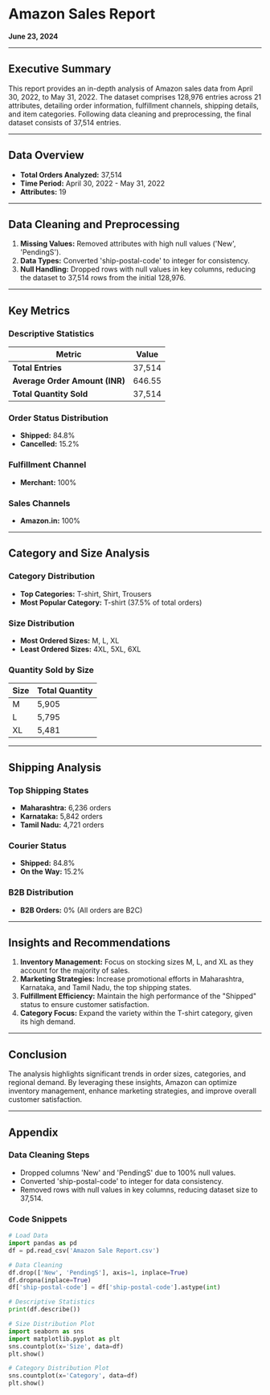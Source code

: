 # Amazon Sales Report

**June 23, 2024**

---

## Executive Summary

This report provides an in-depth analysis of Amazon sales data from April 30, 2022, to May 31, 2022. The dataset comprises 128,976 entries across 21 attributes, detailing order information, fulfillment channels, shipping details, and item categories. Following data cleaning and preprocessing, the final dataset consists of 37,514 entries.

---

## Data Overview

- **Total Orders Analyzed:** 37,514
- **Time Period:** April 30, 2022 - May 31, 2022
- **Attributes:** 19

---

## Data Cleaning and Preprocessing

1. **Missing Values:** Removed attributes with high null values ('New', 'PendingS').
2. **Data Types:** Converted 'ship-postal-code' to integer for consistency.
3. **Null Handling:** Dropped rows with null values in key columns, reducing the dataset to 37,514 rows from the initial 128,976.

---

## Key Metrics

### Descriptive Statistics

| Metric         | Value            |
|----------------|------------------|
| **Total Entries**    | 37,514         |
| **Average Order Amount (INR)**  | 646.55          |
| **Total Quantity Sold**  | 37,514          |

### Order Status Distribution

- **Shipped:** 84.8%
- **Cancelled:** 15.2%

### Fulfillment Channel

- **Merchant:** 100%

### Sales Channels

- **Amazon.in:** 100%

---

## Category and Size Analysis

### Category Distribution

- **Top Categories:** T-shirt, Shirt, Trousers
- **Most Popular Category:** T-shirt (37.5% of total orders)

### Size Distribution

- **Most Ordered Sizes:** M, L, XL
- **Least Ordered Sizes:** 4XL, 5XL, 6XL

### Quantity Sold by Size

| Size | Total Quantity |
|------|----------------|
| M    | 5,905          |
| L    | 5,795          |
| XL   | 5,481          |

---

## Shipping Analysis

### Top Shipping States

- **Maharashtra:** 6,236 orders
- **Karnataka:** 5,842 orders
- **Tamil Nadu:** 4,721 orders

### Courier Status

- **Shipped:** 84.8%
- **On the Way:** 15.2%

### B2B Distribution

- **B2B Orders:** 0% (All orders are B2C)


---

## Insights and Recommendations

1. **Inventory Management:** Focus on stocking sizes M, L, and XL as they account for the majority of sales.
2. **Marketing Strategies:** Increase promotional efforts in Maharashtra, Karnataka, and Tamil Nadu, the top shipping states.
3. **Fulfillment Efficiency:** Maintain the high performance of the "Shipped" status to ensure customer satisfaction.
4. **Category Focus:** Expand the variety within the T-shirt category, given its high demand.

---

## Conclusion

The analysis highlights significant trends in order sizes, categories, and regional demand. By leveraging these insights, Amazon can optimize inventory management, enhance marketing strategies, and improve overall customer satisfaction.

---

## Appendix

### Data Cleaning Steps
- Dropped columns 'New' and 'PendingS' due to 100% null values.
- Converted 'ship-postal-code' to integer for data consistency.
- Removed rows with null values in key columns, reducing dataset size to 37,514.

### Code Snippets

```python
# Load Data
import pandas as pd
df = pd.read_csv('Amazon Sale Report.csv')

# Data Cleaning
df.drop(['New', 'PendingS'], axis=1, inplace=True)
df.dropna(inplace=True)
df['ship-postal-code'] = df['ship-postal-code'].astype(int)

# Descriptive Statistics
print(df.describe())

# Size Distribution Plot
import seaborn as sns
import matplotlib.pyplot as plt
sns.countplot(x='Size', data=df)
plt.show()

# Category Distribution Plot
sns.countplot(x='Category', data=df)
plt.show()

